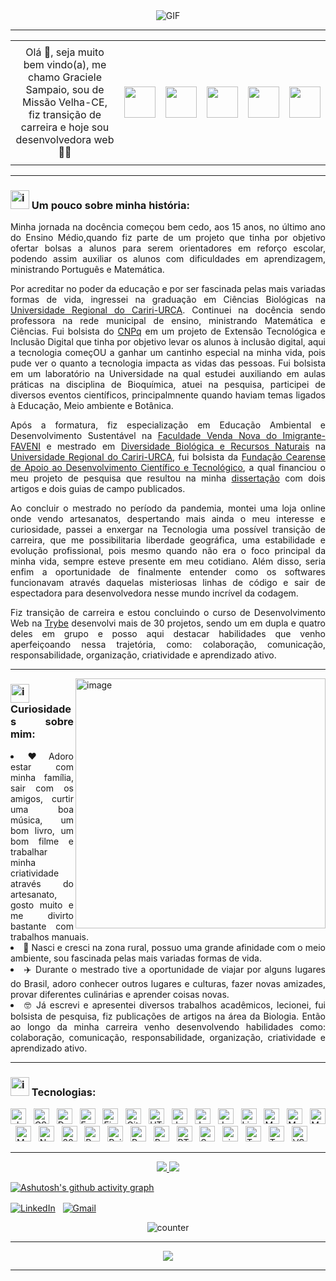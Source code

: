 <div align="center">
  <img alt="GIF" src="https://user-images.githubusercontent.com/102543137/225169844-e8eba287-d8e2-4b73-aa62-3a17baf61793.gif" href="https://www.betrybe.com/?utm_term=trybe&utm_campaign=*%5BSearch%5D+Brand_BRA&utm_source=adwords&utm_medium=ppc&hsa_acc=1466424558&hsa_cam=12085736593&hsa_grp=146119280611&hsa_ad=617838452283&hsa_src=g&hsa_tgt=kwd-468157942290&hsa_kw=trybe&hsa_mt=p&hsa_net=adwords&hsa_ver=3&gclid=CjwKCAjw_YShBhAiEiwAMomsEIAunxWmQCMfSNsYrADL2yPzac49eKwMPMKZ85sKe70z1oepRCavnRoCONAQAvD_BwE"/>
</div>
<hr></hr>

<table align="center">
<tr>
  <td align="center" colspan="6"></td>
</tr>
  <td width="500px" height="50px" align="center">
      Olá 👋,  seja muito bem vindo(a), me chamo Graciele Sampaio, sou de Missão Velha-CE, fiz transição de carreira e hoje sou desenvolvedora web 👩‍💻
  </td>
  <td><a href="https://github.com/graciele-sampaio" target="_blank"><img src="https://i.imgur.com/Pbj9mRQ.png" width="50px" height="50px"/></a>
  </td>
  <td><a href="mailto:gracieleleitesampaio@gmail.com" target="_blank"><img src="https://i.imgur.com/M4MbAMt.png" width="50px" height="50px"/></a>
  </td>
  <td><a href="https://www.linkedin.com/in/graciele-sampaio/" target="_blank"><img src="https://i.imgur.com/KbcPtwU.png" width="50px" height="50px"/>   </a>
  </td>
  <td><a href="http://lattes.cnpq.br/6942060874430265" target="_blank"><img src="https://i.imgur.com/mj95HiM.png" width="50px" height="50px"/></a>
  </td>
  <td><a href="https://scholar.google.com.br/citations?hl=pt-BR&user=Pmewu-YAAAAJ" target="_blank"><img   src="https://i.imgur.com/fGTtwtL.png" width="50px" height="50px"/></a>
</td>
  <tr>
  <td align="center" colspan="6"></td>
</tr>
</table> 

<div align="justify"
#### De mestra em Diversidade Biológica a Desenvolvedora web. Já atuei na docência, em vendas, pesquisa científica, mas enxerguei no desenvolvimento web uma possibilidade de liberdade geográfica, estabilidade e evolução profissional.
</div>
<hr></hr>


### <img width="30px" alt="image" src="https://user-images.githubusercontent.com/102543137/225368323-f98c955d-6313-4045-8383-cfd0bca479d7.gif"/><strong> Um pouco sobre minha história: </strong>
<div align="justify"
Já fui professora, vendedora, pesquisadora e hoje desenvolvedora. 

Minha jornada na docência começou bem cedo, aos 15 anos, no último ano do Ensino Médio,quando fiz parte de um projeto que tinha por objetivo ofertar bolsas a alunos para serem orientadores em reforço escolar, podendo assim auxiliar os alunos com dificuldades em aprendizagem, ministrando Português e Matemática. 
     
Por acreditar no poder da educação e por ser fascinada pelas mais variadas formas de vida, ingressei na graduação em Ciências Biológicas na <a href="http://www.urca.br/portal2/" target="_blank">Universidade Regional do Cariri-URCA</a>. Continuei na docência sendo professora na rede municipal de ensino, ministrando Matemática e Ciências. Fui bolsista do <a href="https://www.gov.br/cnpq/pt-br" target="blank">CNPq</a> em um projeto de Extensão Tecnológica e Inclusão Digital que tinha por objetivo levar os alunos à inclusão digital, aqui a tecnologia começOU a ganhar um cantinho especial na minha vida, pois pude ver o quanto a tecnologia impacta as vidas das pessoas. Fui bolsista em um laboratório na Universidade na qual estudei auxiliando em aulas práticas na disciplina de Bioquímica, atuei na pesquisa, participei de diversos eventos científicos, principalmnente quando haviam temas ligados à Educação, Meio ambiente e Botânica. 

Após a formatura, fiz especialização em Educação Ambiental e Desenvolvimento Sustentável na <a href="https://faveni.edu.br/?gclid=Cj0KCQjw2cWgBhDYARIsALggUhrl9mnGKSkbRXka2W_SYblw-PB9dOEdnoHJdeWHIrV7u5wxSI-P0TIaAuF7EALw_wcB" target="_blank">Faculdade Venda Nova do Imigrante-FAVENI</a> e mestrado em <a href="http://www.urca.br/ppgdr/" target="blank">Diversidade Biológica e Recursos Naturais<a/> na <a href="http://www.urca.br/portal2/" target="_blank">Universidade Regional do Cariri-URCA</a>, fui bolsista da <a href="https://www.funcap.ce.gov.br/" target="blank">Fundação Cearense de Apoio ao Desenvolvimento Científico e Tecnológico</a>, a qual financiou o meu projeto de pesquisa que resultou na minha <a href="http://www.urca.br/ppgdr/wp-content/uploads/sites/38/2022/09/DISSERTACAO-FRANCISCA-GRACIELE-LEITE.pdf" target="_blank">dissertação</a> com dois artigos e dois guias de campo publicados.  

Ao concluir o mestrado no período da pandemia, montei uma loja online onde vendo artesanatos, despertando mais ainda o meu interesse e curiosidade, passei a enxergar na Tecnologia uma possível transição de carreira, que me possibilitaria liberdade geográfica, uma estabilidade e evolução profissional, pois mesmo quando não era o foco principal da minha vida, sempre esteve presente em meu cotidiano. Além disso, seria enfim a oportunidade de finalmente entender como os softwares funcionavam através daquelas misteriosas linhas de código e sair de espectadora para desenvolvedora nesse mundo incrível da codagem.

Fiz transição de carreira e estou concluindo o curso de Desenvolvimento Web na <a href="https://www.betrybe.com/?utm_term=trybe&utm_campaign=*%5BSearch%5D+Brand_BRA&utm_source=adwords&utm_medium=ppc&hsa_acc=1466424558&hsa_cam=12085736593&hsa_grp=146119280611&hsa_ad=617838452283&hsa_src=g&hsa_tgt=kwd-468157942290&hsa_kw=trybe&hsa_mt=p&hsa_net=adwords&hsa_ver=3&gclid=Cj0KCQjw2cWgBhDYARIsALggUhqdBEygtf4Z6VVOhyuLq5if5rVGP_aYPcBNrrmjSe3ENPwywkvi3rsaAi8LEALw_wcB" target="blank">Trybe</a> desenvolvi mais de 30 projetos, sendo um em dupla e quatro deles em grupo e posso aqui destacar habilidades que venho aperfeiçoando nessa trajetória, como:  colaboração, comunicação, responsabilidade, organização, criatividade e aprendizado ativo.
</div>

<hr></hr>
<div>
   <img align="right" alt="image" src="https://i.imgur.com/SAivBlQ.png" width="400px" height="400px"/>
</div>

### <img width="30px" alt="image" src="https://user-images.githubusercontent.com/102543137/225368323-f98c955d-6313-4045-8383-cfd0bca479d7.gif"/><strong> Curiosidades sobre mim: </strong>
<div align="justify"
<ul>
  <li> ❤️ Adoro estar com minha família, sair com os amigos, curtir uma boa música, um bom livro, um bom filme e trabalhar minha criatividade através do artesanato, gosto muito e me divirto bastante com trabalhos manuais. 
  <li> 🌳 Nasci e cresci na zona rural, possuo uma grande afinidade com o meio ambiente, sou fascinada pelas mais variadas formas de vida.
  <li> ✈️ Durante o mestrado tive a oportunidade de viajar por alguns lugares do Brasil, adoro conhecer outros lugares e culturas, fazer novas amizades, provar diferentes culinárias e aprender coisas novas.
   <li> 🤓 Já escrevi e apresentei diversos trabalhos acadêmicos, lecionei, fui bolsista de pesquisa, fiz publicações de artigos na área da Biologia. Então ao longo da minha carreira venho desenvolvendo habilidades como: colaboração, comunicação, responsabilidade, organização, criatividade e aprendizado ativo.
</ul>

<hr></hr>

### <img width="30px" alt="image" src="https://user-images.githubusercontent.com/102543137/225368323-f98c955d-6313-4045-8383-cfd0bca479d7.gif"/><strong> Tecnologias: </strong>
[<img src="https://img.shields.io/badge/chai-A30701?style=for-the-badge&logo=chai&logoColor=white" alt="chai" title="chai" height="25" />](https://www.chaijs.com/api/bdd/)
&nbsp;
[<img src="https://img.shields.io/badge/CSS3-1572B6?style=for-the-badge&logo=css3&logoColor=white" alt="CSS3" title="CSS3" height="25" />](https://developer.mozilla.org/en-US/docs/Web/CSS)
&nbsp;
[<img src="https://img.shields.io/badge/Docker-2CA5E0?style=for-the-badge&logo=docker&logoColor=white" alt="Docker" title="Docker" height="25" />](https://docs.docker.com/get-started/overview/)
&nbsp;
[<img src="https://img.shields.io/badge/Express.js-000000?style=for-the-badge&logo=express&logoColor=white" alt="Express" title="Express" height="25" />](https://devdocs.io/express/)
&nbsp;
[<img src="https://img.shields.io/badge/Figma-F24E1E?style=for-the-badge&logo=figma&logoColor=white" alt="Figma" title="Figma" height="25" />](https://www.figma.com/)
&nbsp;
[<img src="https://img.shields.io/badge/GitHub-100000?style=for-the-badge&logo=github&logoColor=white" alt="GitHub" title="GitHub" height="25" />](https://docs.github.com/pt)
&nbsp;
[<img src="https://img.shields.io/badge/HTML5-E34F26?style=for-the-badge&logo=html5&logoColor=white" alt="HTML5" title="HTML5" height="25" />](https://developer.mozilla.org/en-US/docs/Glossary/HTML5)
&nbsp;
[<img src="https://img.shields.io/badge/JavaScript-323330?style=for-the-badge&logo=javascript&logoColor=F7DF1E" alt="JavaScript" title="JavaScript" height="25" />](https://developer.mozilla.org/pt-BR/docs/Web/JavaScript)
&nbsp;
[<img src="https://img.shields.io/badge/Jest-C21325?style=for-the-badge&logo=jest&logoColor=white" alt="Jest" title="Jest" height="25" />](https://jestjs.io/docs/getting-started)
&nbsp;
[<img src="https://img.shields.io/badge/JWT-000000?style=for-the-badge&logo=JSON%20web%20tokens&logoColor=white" alt="JWT" title="JWT" height="25" />](https://jwt.io/)
&nbsp;
[<img src="https://img.shields.io/badge/Linux-FCC624?style=for-the-badge&logo=linux&logoColor=black" alt="Linux" title="Linux" height="25" />](https://4linux.com.br/o-que-e-linux/)
&nbsp;
[<img src="https://img.shields.io/badge/Mocha-8D6748?style=for-the-badge&logo=Mocha&logoColor=white" alt="Mocha" title="Mocha" height="25" />](https://mochajs.org/api/)
&nbsp;
[<img src="https://img.shields.io/badge/MongoDB-4EA94B?style=for-the-badge&logo=mongodb&logoColor=white" alt="MongoDB" title="MongoDB" height="25" />](https://www.mongodb.com/docs/)
&nbsp;
[<img src="https://img.shields.io/badge/mongoose-%23F05033.svg?style=for-the-badge&logo=mongoose&logoColor=407399&color=1c1c1c" alt="Mongoose" title="Mongoose" height="25" />](https://mongoosejs.com/docs/guide.html)
&nbsp;
[<img src="https://img.shields.io/badge/MySQL-005C84?style=for-the-badge&logo=mysql&logoColor=white" alt="MySQL" title="MySQL" height="25" />](https://dev.mysql.com/doc/)
&nbsp;
[<img src="https://img.shields.io/badge/Node.js-339933?style=for-the-badge&logo=nodedotjs&logoColor=white" alt="Node" title="Node" height="25" />](https://nodejs.org/en/docs)
&nbsp;
[<img src="https://img.shields.io/badge/Adobe%20Photoshop-31A8FF?style=for-the-badge&logo=Adobe%20Photoshop&logoColor=black" alt="20Photoshop" title="20Photoshop" height="25" />](https://www.adobe.com/br/products/photoshop/landpa.html?gclid=CjwKCAjw_YShBhAiEiwAMomsEM1YCYV9Kgs1rUtY3uRiLtgX0qa3-ygwVzepzXGDXGbMZNlMN2blKhoCBysQAvD_BwE&sdid=KQPOM&mv=search&ef_id=CjwKCAjw_YShBhAiEiwAMomsEM1YCYV9Kgs1rUtY3uRiLtgX0qa3-ygwVzepzXGDXGbMZNlMN2blKhoCBysQAvD_BwE:G:s&s_kwcid=AL!3085!3!534509111908!b!!g!!%2Bphotoshop!11413139955!113176389033)
&nbsp;
[<img src="https://img.shields.io/badge/Python-FFD43B?style=for-the-badge&logo=python&logoColor=blue" alt="Python" title="Python" height="25" />](https://docs.python.org/3/)
&nbsp;
[<img src="https://img.shields.io/badge/Railway-131415?style=for-the-badge&logo=railway&logoColor=white" alt="Railway" title="Railway" height="25" />](https://docs.railway.app/)
&nbsp;
[<img src="https://img.shields.io/badge/React-20232A?style=for-the-badge&logo=react&logoColor=61DAFB" alt="React" title="React" height="25" />](https://pt-br.reactjs.org/docs/getting-started.html)
&nbsp;
[<img src="https://img.shields.io/badge/Redux-593D88?style=for-the-badge&logo=redux&logoColor=white" alt="Redux" title="Redux" height="25" />](https://react-redux.js.org/)
&nbsp;
[<img src="https://img.shields.io/badge/-TestingLibrary-%23E33332?style=for-the-badge&logo=testing-library&logoColor=white" alt="RTL" title="RTL" height="25" />](https://testing-library.com/docs/react-testing-library/intro/)
&nbsp;
[<img src="https://img.shields.io/badge/Sequelize-52B0E7?style=for-the-badge&logo=Sequelize&logoColor=white" alt="Sequelize" title="Sequelize" height="25" />](https://sequelize.org/docs/v6/)
&nbsp;
[<img src="https://img.shields.io/badge/sinon.js-323330?style=for-the-badge&logo=sinon" alt="sinon" title="sinon" height="25" />](https://sinonjs.org/releases/latest/)
&nbsp;
[<img src="https://img.shields.io/badge/Trello-0052CC?style=for-the-badge&logo=trello&logoColor=white" alt="Trello" title="Trello" height="25" />](https://blog.trello.com/br)
&nbsp;
[<img src="https://img.shields.io/badge/TypeScript-007ACC?style=for-the-badge&logo=typescript&logoColor=white" alt="TypeScript" title="typescript" height="25" />](https://www.typescriptlang.org/docs/)
&nbsp;
[<img src="https://img.shields.io/badge/VSCode-0078D4?style=for-the-badge&logo=visual%20studio%20code&logoColor=white" alt="VSCode" title="VSCode" height="25" />](https://code.visualstudio.com/docs)
&nbsp;

<hr></hr>

<div align="center">
  <a href="https://github.com/graciele-sampaio">
  <img src="https://github-readme-stats.vercel.app/api?username=graciele-sampaio&show_icons=true&theme=dracula"/>
  <img src="https://github-readme-stats.vercel.app/api/top-langs/?username=graciele-sampaio&layout=compact&theme=dracula"/>
</div>

[![Ashutosh's github activity graph](https://github-readme-activity-graph.cyclic.app/graph?username=graciele-sampaio&bg_color=292929&color=fe298d&line=fe298d&point=ff94b9&area=true&hide_border=true)](https://github.com/ashutosh00710/github-readme-activity-graph)

[<img src="https://img.shields.io/badge/LinkedIn-0077B5?style=for-the-badge&logo=linkedin&logoColor=white" alt="LinkedIn" title="LinkedIn" align="center" />](https://www.linkedin.com/in/graciele-sampaio/)
&nbsp;
[<img src="https://img.shields.io/badge/Gmail-D14836?style=for-the-badge&logo=gmail&logoColor=white" alt="Gmail" title="Gmail" align="center" />](gracieleleitesampaio@gmail.com)
&nbsp;
<div align="center">
<img src="https://profile-counter.glitch.me/graciele-sampaio/count.svg" alt="counter" align="center">
</div>

<hr></hr>
	
<div align="center">
  <img src="https://user-images.githubusercontent.com/102543137/225179273-4cbe1fe5-dfe7-40e9-ada1-08554aac1004.gif" />
</div>
<hr></hr>
